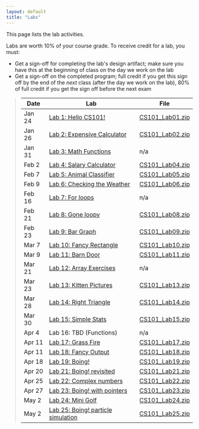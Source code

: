 ```yaml
---
layout: default
title: "Labs"
---
```


This page lists the lab activities.

Labs are worth 10% of your course grade.  To receive credit for a lab, you must:

* Get a sign-off for completing the lab's design artifact; make sure you have this at the beginning of class on the day we work on the lab
* Get a sign-off on the completed program; full credit if you get this sign off by the end of the *next* class (after the day we work on the lab), 80% of full credit if you get the sign off before the next exam

> Date | Lab | File
> ---- | --- | ----
> Jan 24 | [Lab 1: Hello CS101!](lab01.html) | [CS101\_Lab01.zip](CS101_Lab01.zip)
> Jan 26  | [Lab 2: Expensive Calculator](lab02.html) | [CS101\_Lab02.zip](CS101_Lab02.zip)
> Jan 31  | [Lab 3: Math Functions](lab03.html) | n/a
> Feb 2 | [Lab 4: Salary Calculator](lab04.html) | [CS101\_Lab04.zip](CS101_Lab04.zip)
> Feb 7 | [Lab 5: Animal Classifier](lab05.html) | [CS101\_Lab05.zip](CS101_Lab05.zip)
> Feb 9 | [Lab 6: Checking the Weather](lab06.html) | [CS101\_Lab06.zip](CS101_Lab06.zip)
> Feb 16 | [Lab 7: For loops](lab07.html) | n/a
> Feb 21 | [Lab 8: Gone loopy](lab08.html) | [CS101\_Lab08.zip](CS101_Lab08.zip)
> Feb 23 | [Lab 9: Bar Graph](lab09.html) | [CS101\_Lab09.zip](CS101_Lab09.zip)
> Mar 7 | [Lab 10: Fancy Rectangle](lab10.html) | [CS101\_Lab10.zip](CS101_Lab10.zip)
> Mar 9 | [Lab 11: Barn Door](lab11.html) | [CS101\_Lab11.zip](CS101_Lab11.zip)
> Mar 21 | [Lab 12: Array Exercises](lab12.html) | n/a
> Mar 23 | [Lab 13: Kitten Pictures](lab13.html) | [CS101\_Lab13.zip](CS101_Lab13.zip)
> Mar 28 | [Lab 14: Right Triangle](lab14.html) | [CS101\_Lab14.zip](CS101_Lab14.zip)
> Mar 30 | [Lab 15: Simple Stats](lab15.html) | [CS101\_Lab15.zip](CS101_Lab15.zip)
> Apr 4 | Lab 16: TBD (Functions) | n/a
> Apr 11 | [Lab 17: Grass Fire](lab17.html) | [CS101\_Lab17.zip](CS101_Lab17.zip)
> Apr 11 | [Lab 18: Fancy Output](lab18.html) | [CS101\_Lab18.zip](CS101_Lab18.zip)
> Apr 18 | [Lab 19: Boing!](lab19.html) | [CS101\_Lab19.zip](CS101_Lab19.zip)
> Apr 20 | [Lab 21: Boing! revisited](lab21.html) | [CS101\_Lab21.zip](CS101_Lab21.zip)
> Apr 25 | [Lab 22: Complex numbers](lab22.html) | [CS101\_Lab22.zip](CS101_Lab22.zip)
> Apr 27 | [Lab 23: Boing! with pointers](lab23.html) | [CS101\_Lab23.zip](CS101_Lab23.zip)
> May 2 | [Lab 24: Mini Golf](lab24.html) | [CS101\_Lab24.zip](CS101_Lab24.zip)
> May 2 | [Lab 25: Boing! particle simulation](lab25.html) | [CS101\_Lab25.zip](CS101_Lab25.zip)

<!--
> &mdash; | [Lab 5: Conditions reading/modifying exercise](lab05.html) | [CS101\_Lab05.zip](CS101_Lab05.zip)
> &mdash; | [Lab 11: More Array Exercises](lab11.html) | n/a
> &mdash; | [Lab 15: Functions reading/modifying exercise](lab15.html) | [CS101\_Lab15.zip](CS101_Lab15.zip)
-->
